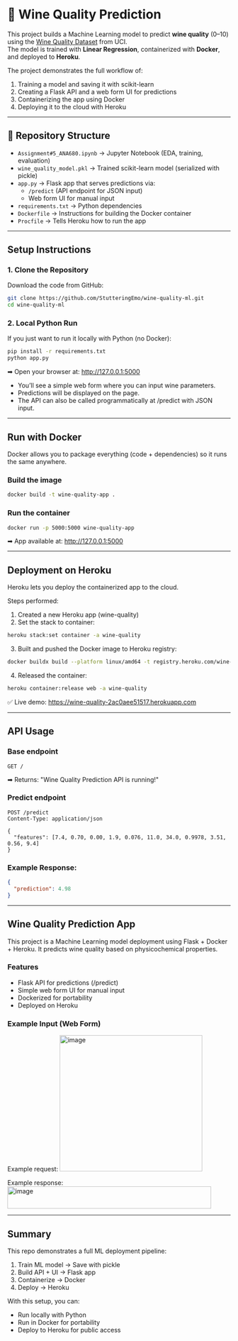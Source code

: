 # 🍷 Wine Quality Prediction

This project builds a Machine Learning model to predict **wine quality** (0–10) using the [Wine Quality Dataset](https://archive.ics.uci.edu/ml/datasets/wine+quality) from UCI.  
The model is trained with **Linear Regression**, containerized with **Docker**, and deployed to **Heroku**.  

The project demonstrates the full workflow of:

1. Training a model and saving it with scikit-learn
2. Creating a Flask API and a web form UI for predictions
3. Containerizing the app using Docker
4. Deploying it to the cloud with Heroku

---

## 📂 Repository Structure
- `Assignment#5_ANA680.ipynb` → Jupyter Notebook (EDA, training, evaluation)  
- `wine_quality_model.pkl` → Trained scikit-learn model (serialized with pickle)
- `app.py` → Flask app that serves predictions via:
  - `/predict` (API endpoint for JSON input)
  - Web form UI for manual input
- `requirements.txt` → Python dependencies
- `Dockerfile` → Instructions for building the Docker container
- `Procfile` → Tells Heroku how to run the app

---

## Setup Instructions

### 1. Clone the Repository

Download the code from GitHub:
```bash
git clone https://github.com/StutteringEmo/wine-quality-ml.git
cd wine-quality-ml
```

### 2. Local Python Run
If you just want to run it locally with Python (no Docker):
```bash
pip install -r requirements.txt
python app.py
```
➡ Open your browser at: http://127.0.0.1:5000
- You’ll see a simple web form where you can input wine parameters.
- Predictions will be displayed on the page.
- The API can also be called programmatically at /predict with JSON input.

---

## Run with Docker
Docker allows you to package everything (code + dependencies) so it runs the same anywhere.

### Build the image
```bash
docker build -t wine-quality-app .
```

### Run the container
```bash
docker run -p 5000:5000 wine-quality-app
```
➡ App available at: http://127.0.0.1:5000

---

## Deployment on Heroku
Heroku lets you deploy the containerized app to the cloud.

Steps performed:

1. Created a new Heroku app (wine-quality)
2. Set the stack to container:
```bash
heroku stack:set container -a wine-quality
```

3. Built and pushed the Docker image to Heroku registry:
```bash
docker buildx build --platform linux/amd64 -t registry.heroku.com/wine-quality/web --push .
```

4. Released the container:
```bash
heroku container:release web -a wine-quality
```

✅ Live demo: https://wine-quality-2ac0aee51517.herokuapp.com

---

## API Usage

### Base endpoint
```http
GET /
```
➡ Returns: "Wine Quality Prediction API is running!"

### Predict endpoint
```http
POST /predict
Content-Type: application/json

{
  "features": [7.4, 0.70, 0.00, 1.9, 0.076, 11.0, 34.0, 0.9978, 3.51, 0.56, 9.4]
}
```

### Example Response:
```json
{
  "prediction": 4.98
}
```

---

## Wine Quality Prediction App

This project is a Machine Learning model deployment using Flask + Docker + Heroku.
It predicts wine quality based on physicochemical properties.

### Features
- Flask API for predictions (/predict)
- Simple web form UI for manual input
- Dockerized for portability
- Deployed on Heroku

### Example Input (Web Form)

Example request:
<img width="322" height="307" alt="image" src="https://github.com/user-attachments/assets/29b2df1b-7948-463d-89c9-6312ce612fa3" />

Example response:
<img width="460" height="50" alt="image" src="https://github.com/user-attachments/assets/f0efdd27-ba66-461b-bbe8-8136b7e6e755" />

---

## Summary

This repo demonstrates a full ML deployment pipeline:

1. Train ML model → Save with pickle
2. Build API + UI → Flask app
3. Containerize → Docker
4. Deploy → Heroku

With this setup, you can:
- Run locally with Python
- Run in Docker for portability
- Deploy to Heroku for public access
